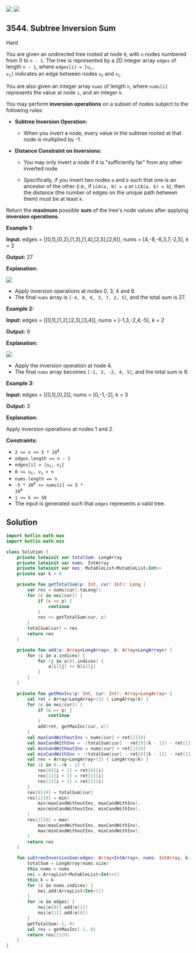 [![](https://img.shields.io/github/stars/javadev/LeetCode-in-Kotlin?label=Stars&style=flat-square)](https://github.com/javadev/LeetCode-in-Kotlin)
[![](https://img.shields.io/github/forks/javadev/LeetCode-in-Kotlin?label=Fork%20me%20on%20GitHub%20&style=flat-square)](https://github.com/javadev/LeetCode-in-Kotlin/fork)

## 3544\. Subtree Inversion Sum

Hard

You are given an undirected tree rooted at node `0`, with `n` nodes numbered from 0 to `n - 1`. The tree is represented by a 2D integer array `edges` of length `n - 1`, where <code>edges[i] = [u<sub>i</sub>, v<sub>i</sub>]</code> indicates an edge between nodes <code>u<sub>i</sub></code> and <code>v<sub>i</sub></code>.

You are also given an integer array `nums` of length `n`, where `nums[i]` represents the value at node `i`, and an integer `k`.

You may perform **inversion operations** on a subset of nodes subject to the following rules:

*   **Subtree Inversion Operation:**
    
    *   When you invert a node, every value in the subtree rooted at that node is multiplied by -1.
        
*   **Distance Constraint on Inversions:**
    
    *   You may only invert a node if it is "sufficiently far" from any other inverted node.
        
    *   Specifically, if you invert two nodes `a` and `b` such that one is an ancestor of the other (i.e., if `LCA(a, b) = a` or `LCA(a, b) = b`), then the distance (the number of edges on the unique path between them) must be at least `k`.
        

Return the **maximum** possible **sum** of the tree's node values after applying **inversion operations**.

**Example 1:**

**Input:** edges = \[\[0,1],[0,2],[1,3],[1,4],[2,5],[2,6]], nums = [4,-8,-6,3,7,-2,5], k = 2

**Output:** 27

**Explanation:**

![](https://assets.leetcode.com/uploads/2025/03/29/tree1-3.jpg)

*   Apply inversion operations at nodes 0, 3, 4 and 6.
*   The final `nums` array is `[-4, 8, 6, 3, 7, 2, 5]`, and the total sum is 27.

**Example 2:**

**Input:** edges = \[\[0,1],[1,2],[2,3],[3,4]], nums = [-1,3,-2,4,-5], k = 2

**Output:** 9

**Explanation:**

![](https://assets.leetcode.com/uploads/2025/03/29/tree2-1.jpg)

*   Apply the inversion operation at node 4.
*   The final `nums` array becomes `[-1, 3, -2, 4, 5]`, and the total sum is 9.

**Example 3:**

**Input:** edges = \[\[0,1],[0,2]], nums = [0,-1,-2], k = 3

**Output:** 3

**Explanation:**

Apply inversion operations at nodes 1 and 2.

**Constraints:**

*   <code>2 <= n <= 5 * 10<sup>4</sup></code>
*   `edges.length == n - 1`
*   <code>edges[i] = [u<sub>i</sub>, v<sub>i</sub>]</code>
*   <code>0 <= u<sub>i</sub>, v<sub>i</sub> < n</code>
*   `nums.length == n`
*   <code>-5 * 10<sup>4</sup> <= nums[i] <= 5 * 10<sup>4</sup></code>
*   `1 <= k <= 50`
*   The input is generated such that `edges` represents a valid tree.

## Solution

```kotlin
import kotlin.math.max
import kotlin.math.min

class Solution {
    private lateinit var totalSum: LongArray
    private lateinit var nums: IntArray
    private lateinit var nei: MutableList<MutableList<Int>>
    private var k = 0

    private fun getTotalSum(p: Int, cur: Int): Long {
        var res = nums[cur].toLong()
        for (c in nei[cur]) {
            if (c == p) {
                continue
            }
            res += getTotalSum(cur, c)
        }
        totalSum[cur] = res
        return res
    }

    private fun add(a: Array<LongArray>, b: Array<LongArray>) {
        for (i in a.indices) {
            for (j in a[0].indices) {
                a[i][j] += b[i][j]
            }
        }
    }

    private fun getMaxInc(p: Int, cur: Int): Array<LongArray> {
        val ret = Array<LongArray>(3) { LongArray(k) }
        for (c in nei[cur]) {
            if (c == p) {
                continue
            }
            add(ret, getMaxInc(cur, c))
        }
        val maxCandWithoutInv = nums[cur] + ret[2][0]
        val maxCandWithInv = -(totalSum[cur] - ret[0][k - 1]) - ret[1][k - 1]
        val minCandWithoutInv = nums[cur] + ret[1][0]
        val minCandWithInv = -(totalSum[cur] - ret[0][k - 1]) - ret[2][k - 1]
        val res = Array<LongArray>(3) { LongArray(k) }
        for (i in 0..<k - 1) {
            res[0][i + 1] = ret[0][i]
            res[1][i + 1] = ret[1][i]
            res[2][i + 1] = ret[2][i]
        }
        res[0][0] = totalSum[cur]
        res[1][0] = min(
            min(maxCandWithoutInv, maxCandWithInv),
            min(minCandWithoutInv, minCandWithInv),
        )
        res[2][0] = max(
            max(maxCandWithoutInv, maxCandWithInv),
            max(minCandWithoutInv, minCandWithInv),
        )
        return res
    }

    fun subtreeInversionSum(edges: Array<IntArray>, nums: IntArray, k: Int): Long {
        totalSum = LongArray(nums.size)
        this.nums = nums
        nei = ArrayList<MutableList<Int>>()
        this.k = k
        for (i in nums.indices) {
            nei.add(ArrayList<Int>())
        }
        for (e in edges) {
            nei[e[0]].add(e[1])
            nei[e[1]].add(e[0])
        }
        getTotalSum(-1, 0)
        val res = getMaxInc(-1, 0)
        return res[2][0]
    }
}
```
